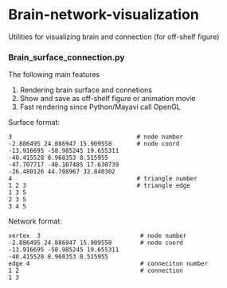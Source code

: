 # Brain-network-visualization
Utilities for visualizing brain and connection (for off-shelf figure)

###  Brain_surface_connection.py  ###
The following main features
1. Rendering brain surface and connetions
2. Show and save as off-shelf figure or animation movie
3. Fast rendering since Python/Mayavi call OpenGL

Surface format:
```
3                                   # node number
-2.886495 24.886947 15.909558       # node coord
-13.916695 -58.985245 19.655311
-40.415528 8.968353 8.515955
-47.707717 -48.107485 17.630739
-26.480126 44.708967 32.840302
4                                   # triangle number
1 2 3                               # triangle edge
1 3 5
2 3 5
3 4 5
```

Network format:
```
vertex  3                            # node number
-2.886495 24.886947 15.909558        # node coord
-13.916695 -58.985245 19.655311
-40.415528 8.968353 8.515955
edge 4                               # conneciton number
1 2                                  # connection
1 3 
```

